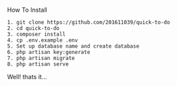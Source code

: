<p> How To Install </p

    1. git clone https://github.com/201611039/quick-to-do
    2. cd quick-to-do
    3. composer install
    4. cp .env.example .env
    5. Set up database name and create database 
    6. php artisan key:generate
    7. php artisan migrate 
    8. php artisan serve 
 
    
<p> Well! thats it... </p>
